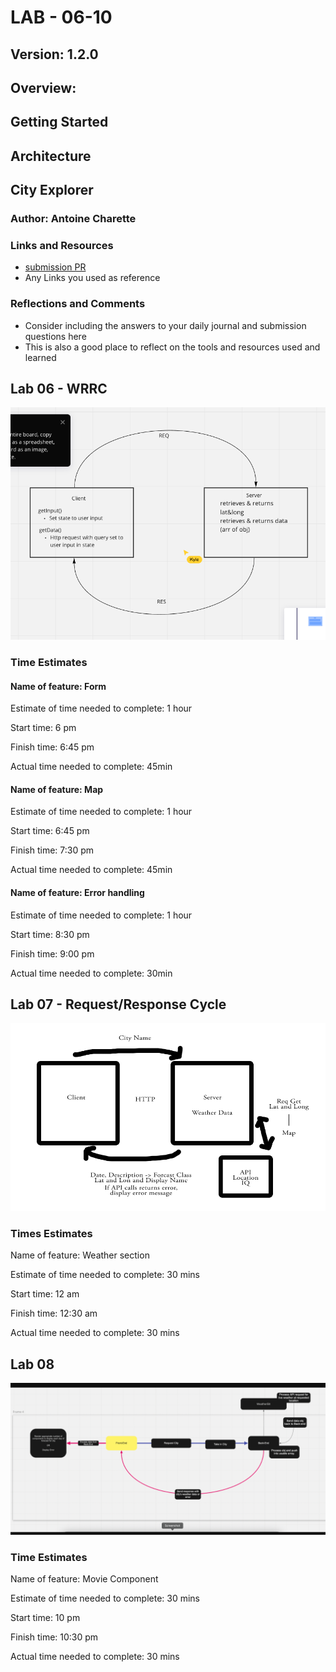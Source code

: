 # LAB - 06-10

## Version: 1.2.0

## Overview:

## Getting Started

## Architecture

## City Explorer

### Author: Antoine Charette

### Links and Resources

- [submission PR](http://xyz.com)
- Any Links you used as reference

### Reflections and Comments

- Consider including the answers to your daily journal and submission questions here
- This is also a good place to reflect on the tools and resources used and learned

## Lab 06 - WRRC

![WRRC Image](./img/lab06-WRRC.png)

### Time Estimates

#### Name of feature: Form

Estimate of time needed to complete: 1 hour

Start time: 6 pm

Finish time: 6:45 pm

Actual time needed to complete: 45min

#### Name of feature: Map

Estimate of time needed to complete: 1 hour

Start time: 6:45 pm

Finish time: 7:30 pm

Actual time needed to complete: 45min

#### Name of feature: Error handling

Estimate of time needed to complete: 1 hour

Start time: 8:30 pm

Finish time: 9:00 pm

Actual time needed to complete: 30min

## Lab 07 - Request/Response Cycle

![Request/Response Cycle](./img/API-Server-Cycle.png)

### Times Estimates

Name of feature: Weather section

Estimate of time needed to complete: 30 mins

Start time: 12 am

Finish time: 12:30 am

Actual time needed to complete: 30 mins

## Lab 08

![WRRC](./img/lab8-WRRC.png)

### Time Estimates

Name of feature: Movie Component

Estimate of time needed to complete: 30 mins

Start time: 10 pm

Finish time: 10:30 pm

Actual time needed to complete: 30 mins
